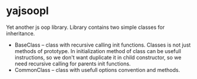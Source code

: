 yajsoopl
========

Yet another js oop library. Library contains two simple classes for inheritance.

* BaseClass – class with recursive calling init functions. Classes is not just methods of prototype. In initialization method of class can be usefull instructions, so we don't want duplicate it in child constructor, so we need recursive calling for parents init functions.
* CommonClass – class with usefull options convention and methods.
